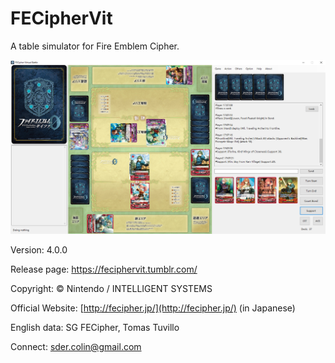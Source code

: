 # FECipherVit

A table simulator for Fire Emblem Cipher.

![](preview.png)

Version: 4.0.0

Release page: https://feciphervit.tumblr.com/

Copyright: © Nintendo / INTELLIGENT SYSTEMS

Official Website: [http://fecipher.jp/](http://fecipher.jp/) \(in Japanese\)

English data: SG FECipher, Tomas Tuvillo

Connect: sder.colin@gmail.com
